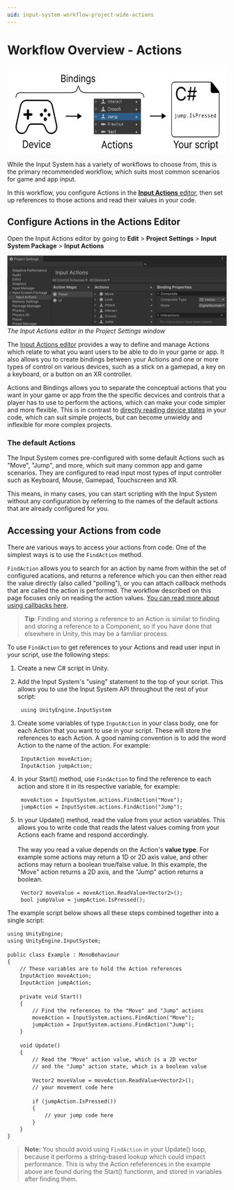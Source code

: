```yaml
---
uid: input-system-workflow-project-wide-actions
---
```

# Workflow Overview - Actions

<img src="Images/Workflow-Actions.png" height="200px">

While the Input System has a variety of workflows to choose from, this is the primary recommended workflow, which suits most common scenarios for game and app input.

In this workflow, you configure Actions in the [**Input Actions** editor](ActionsEditor.html), then set up references to those actions and read their values in your code.

## Configure Actions in the Actions Editor

Open the Input Actions editor by going to **Edit** > **Project Settings** > **Input System Package** > **Input Actions**

![image alt text](./Images/ProjectSettingsInputActionsSimpleShot.png)
*The Input Actions editor in the Project Settings window*

The [Input Actions editor](ActionsEditor.html) provides a way to define and manage Actions which relate to what you want users to be able to do in your game or app. It also allows you to create bindings between your Actions and one or more types of control on various devices, such as a stick on a gamepad, a key on a keyboard, or a button on an XR controller.

Actions and Bindings allows you to separate the conceptual actions that you want in your game or app from the the specific decvices and controls that a player has to use to perform the actions, which can make your code simpler and more flexible. This is in contrast to [directly reading device states](Workflow-Direct.html) in your code, which can suit simple projects, but can become unwieldy and inflexible for more complex projects.

### The default Actions

The Input System comes pre-configured with some default Actions such as "Move", "Jump", and more, which suit many common app and game scenarios. They are configured to read input most types of input controller such as Keyboard, Mouse, Gamepad, Touchscreen and XR.

This means, in many cases, you can start scripting with the Input System without any configuration by referring to the names of the default actions that are already configured for you.

## Accessing your Actions from code

There are various ways to access your actions from code. One of the simplest ways is to use the `FindAction` method.

`FindAction` allows you to search for an action by name from within the set of configured acations, and returns a reference which you can then either read the value directly (also called "polling"), or you can attach callback methods that are called the action is performed. The workflow described on this page focuses only on reading the action values. [You can read more about using callbacks here](RespondingToActions.html#action-callbacks).

> __Tip__: Finding and storing a reference to an Action is similar to finding and storing a reference to a Component, so if you have done that elsewhere in Unity, this may be a familiar process.

To use `FindAction` to get references to your Actions and read user input in your script, use the following steps:

1. Create a new C# script in Unity.
1. Add the Input System's "using" statement to the top of your script. This allows you to use the Input System API throughout the rest of your script:

        using UnityEngine.InputSystem

1. Create some variables of type `InputAction` in your class body, one for each Action that you want to use in your script. These will store the references to each Action. A good naming convention is to add the word Action to the name of the action. For example:

        InputAction moveAction;
        InputAction jumpAction;

1. In your Start() method, use `FindAction` to find the reference to each action and store it in its respective variable, for example:

        moveAction = InputSystem.actions.FindAction("Move");
        jumpAction = InputSystem.actions.FindAction("Jump");

1. In your Update() method, read the value from your action variables. This allows you to write code that reads the latest values coming from your Actions each frame and respond accordingly.<br/><br/>The way you read a value depends on the Action's **value type**. For example some actions may return a 1D or 2D axis value, and other actions may return a boolean true/false value. In this example, the "Move" action returns a 2D axis, and the "Jump" action returns a boolean.

        Vector2 moveValue = moveAction.ReadValue<Vector2>();
        bool jumpValue = jumpAction.IsPressed();

The example script below shows all these steps combined together into a single script:

```CSharp
using UnityEngine;
using UnityEngine.InputSystem;

public class Example : MonoBehaviour
{
    // These variables are to hold the Action references
    InputAction moveAction;
    InputAction jumpAction;

    private void Start()
    {
        // Find the references to the "Move" and "Jump" actions
        moveAction = InputSystem.actions.FindAction("Move");
        jumpAction = InputSystem.actions.FindAction("Jump");
    }

    void Update()
    {
        // Read the "Move" action value, which is a 2D vector
        // and the "Jump" action state, which is a boolean value

        Vector2 moveValue = moveAction.ReadValue<Vector2>();
        // your movement code here

        if (jumpAction.IsPressed())
        {
            // your jump code here
        }
    }
}
```

> **Note:** You should avoid using `FindAction` in your Update() loop, because it performs a string-based lookup which could impact performance. This is why the Action refeferences in the example above are found during the Start() functionm, and stored in variables after finding them.
